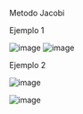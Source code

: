 Metodo Jacobi

Ejemplo 1

![image](https://github.com/xlmdn/problemario-T3/assets/147437527/0b500af1-11a2-431a-b98f-e09ad4370138)
![image](https://github.com/xlmdn/problemario-T3/assets/147437527/26655222-1b58-46eb-bcbe-624b995b18c2)

Ejemplo 2

![image](https://github.com/xlmdn/problemario-T3/assets/147437527/785f25b7-8bd1-4716-a0b4-214bdc34a5d0)

![image](https://github.com/xlmdn/problemario-T3/assets/147437527/5b7a7ea2-3fa8-4e54-829a-88bd8dee8697)
